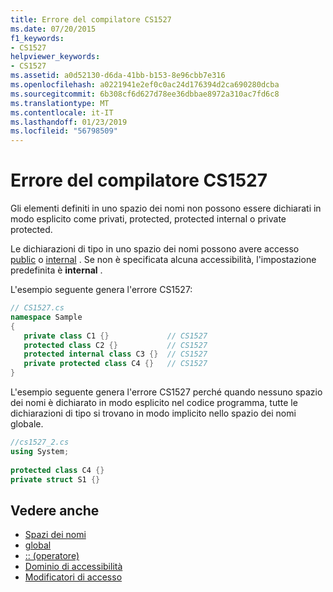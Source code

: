 ```yaml
---
title: Errore del compilatore CS1527
ms.date: 07/20/2015
f1_keywords:
- CS1527
helpviewer_keywords:
- CS1527
ms.assetid: a0d52130-d6da-41bb-b153-8e96cbb7e316
ms.openlocfilehash: a0221941e2ef0c0ac24d176394d2ca690280dcba
ms.sourcegitcommit: 6b308cf6d627d78ee36dbbae8972a310ac7fd6c8
ms.translationtype: MT
ms.contentlocale: it-IT
ms.lasthandoff: 01/23/2019
ms.locfileid: "56798509"
---
```

# <a name="compiler-error-cs1527"></a>Errore del compilatore CS1527
Gli elementi definiti in uno spazio dei nomi non possono essere dichiarati in modo esplicito come privati, protected, protected internal o private protected. 
  
 Le dichiarazioni di tipo in uno spazio dei nomi possono avere accesso [public](../../csharp/language-reference/keywords/public.md) o [internal](../../csharp/language-reference/keywords/internal.md) . Se non è specificata alcuna accessibilità, l'impostazione predefinita è **internal** .  
  
 L'esempio seguente genera l'errore CS1527:  
  
```csharp  
// CS1527.cs  
namespace Sample  
{  
   private class C1 {}             // CS1527  
   protected class C2 {}           // CS1527  
   protected internal class C3 {}  // CS1527  
   private protected class C4 {}   // CS1527
}  
```  
  
 L'esempio seguente genera l'errore CS1527 perché quando nessuno spazio dei nomi è dichiarato in modo esplicito nel codice programma, tutte le dichiarazioni di tipo si trovano in modo implicito nello spazio dei nomi globale.  
  
```csharp  
//cs1527_2.cs  
using System;  
  
protected class C4 {}  
private struct S1 {}  
```  
  
## <a name="see-also"></a>Vedere anche

- [Spazi dei nomi](../../csharp/programming-guide/namespaces/index.md)
- [global](../../csharp/language-reference/keywords/global.md)
- [:: (operatore)](../../csharp/language-reference/operators/namespace-alias-qualifer.md)
- [Dominio di accessibilità](../../csharp/language-reference/keywords/accessibility-domain.md)
- [Modificatori di accesso](../../csharp/programming-guide/classes-and-structs/access-modifiers.md)
